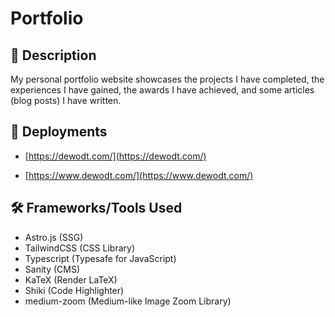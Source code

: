 # Portfolio

## 📑 Description

My personal portfolio website showcases the projects I have completed, the experiences I have gained, the awards I have achieved, and some articles (blog posts) I have written.

## 🔗 Deployments

- [https://dewodt.com/](https://dewodt.com/)

- [https://www.dewodt.com/](https://www.dewodt.com/)

## 🛠️ Frameworks/Tools Used

- Astro.js (SSG)
- TailwindCSS (CSS Library)
- Typescript (Typesafe for JavaScript)
- Sanity (CMS)
- KaTeX (Render LaTeX)
- Shiki (Code Highlighter)
- medium-zoom (Medium-like Image Zoom Library)
